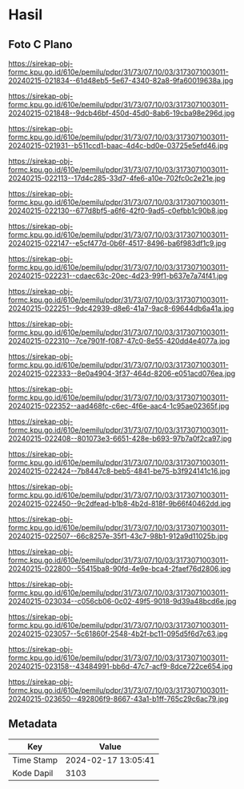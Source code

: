 # Hasil

## Foto C Plano

https://sirekap-obj-formc.kpu.go.id/610e/pemilu/pdpr/31/73/07/10/03/3173071003011-20240215-021834--61d48eb5-5e67-4340-82a8-9fa60019638a.jpg

https://sirekap-obj-formc.kpu.go.id/610e/pemilu/pdpr/31/73/07/10/03/3173071003011-20240215-021848--9dcb46bf-450d-45d0-8ab6-19cba98e296d.jpg

https://sirekap-obj-formc.kpu.go.id/610e/pemilu/pdpr/31/73/07/10/03/3173071003011-20240215-021931--b511ccd1-baac-4d4c-bd0e-03725e5efd46.jpg

https://sirekap-obj-formc.kpu.go.id/610e/pemilu/pdpr/31/73/07/10/03/3173071003011-20240215-022113--17d4c285-33d7-4fe6-a10e-702fc0c2e21e.jpg

https://sirekap-obj-formc.kpu.go.id/610e/pemilu/pdpr/31/73/07/10/03/3173071003011-20240215-022130--677d8bf5-a6f6-42f0-9ad5-c0efbb1c90b8.jpg

https://sirekap-obj-formc.kpu.go.id/610e/pemilu/pdpr/31/73/07/10/03/3173071003011-20240215-022147--e5cf477d-0b6f-4517-8496-ba6f983df1c9.jpg

https://sirekap-obj-formc.kpu.go.id/610e/pemilu/pdpr/31/73/07/10/03/3173071003011-20240215-022231--cdaec63c-20ec-4d23-99f1-b637e7a74f41.jpg

https://sirekap-obj-formc.kpu.go.id/610e/pemilu/pdpr/31/73/07/10/03/3173071003011-20240215-022251--9dc42939-d8e6-41a7-9ac8-69644db6a41a.jpg

https://sirekap-obj-formc.kpu.go.id/610e/pemilu/pdpr/31/73/07/10/03/3173071003011-20240215-022310--7ce7901f-f087-47c0-8e55-420dd4e4077a.jpg

https://sirekap-obj-formc.kpu.go.id/610e/pemilu/pdpr/31/73/07/10/03/3173071003011-20240215-022333--8e0a4904-3f37-464d-8206-e051acd076ea.jpg

https://sirekap-obj-formc.kpu.go.id/610e/pemilu/pdpr/31/73/07/10/03/3173071003011-20240215-022352--aad468fc-c6ec-4f6e-aac4-1c95ae02365f.jpg

https://sirekap-obj-formc.kpu.go.id/610e/pemilu/pdpr/31/73/07/10/03/3173071003011-20240215-022408--801073e3-6651-428e-b693-97b7a0f2ca97.jpg

https://sirekap-obj-formc.kpu.go.id/610e/pemilu/pdpr/31/73/07/10/03/3173071003011-20240215-022424--7b8447c8-beb5-4841-be75-b3f924141c16.jpg

https://sirekap-obj-formc.kpu.go.id/610e/pemilu/pdpr/31/73/07/10/03/3173071003011-20240215-022450--9c2dfead-b1b8-4b2d-818f-9b66f40462dd.jpg

https://sirekap-obj-formc.kpu.go.id/610e/pemilu/pdpr/31/73/07/10/03/3173071003011-20240215-022507--66c8257e-35f1-43c7-98b1-912a9d11025b.jpg

https://sirekap-obj-formc.kpu.go.id/610e/pemilu/pdpr/31/73/07/10/03/3173071003011-20240215-022800--55415ba8-90fd-4e9e-bca4-2faef76d2806.jpg

https://sirekap-obj-formc.kpu.go.id/610e/pemilu/pdpr/31/73/07/10/03/3173071003011-20240215-023034--c056cb06-0c02-49f5-9018-9d39a48bcd6e.jpg

https://sirekap-obj-formc.kpu.go.id/610e/pemilu/pdpr/31/73/07/10/03/3173071003011-20240215-023057--5c61860f-2548-4b2f-bc11-095d5f6d7c63.jpg

https://sirekap-obj-formc.kpu.go.id/610e/pemilu/pdpr/31/73/07/10/03/3173071003011-20240215-023158--43484991-bb6d-47c7-acf9-8dce722ce654.jpg

https://sirekap-obj-formc.kpu.go.id/610e/pemilu/pdpr/31/73/07/10/03/3173071003011-20240215-023650--492806f9-8667-43a1-b1ff-765c29c6ac79.jpg


## Metadata

| Key        | Value               |
| ---------- | ------------------- |
| Time Stamp | 2024-02-17 13:05:41 |
| Kode Dapil | 3103                |



